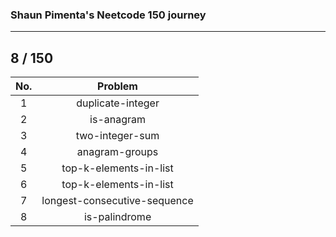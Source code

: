 ### Shaun Pimenta's Neetcode 150 journey
---

## 8 / 150

| No. | Problem           |
|:---:|:-----------------:|
| 1 | duplicate-integer |
| 2 | is-anagram |
| 3 | two-integer-sum |
| 4 | anagram-groups |
| 5 | top-k-elements-in-list |
| 6 | top-k-elements-in-list |
| 7 | longest-consecutive-sequence |
| 8 | is-palindrome |
